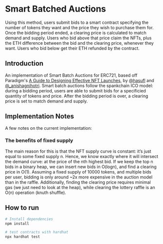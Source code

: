 # Smart Batched Auctions 

Using this method, users submit bids to a smart contract specifying the number of tokens they want and the price they wish to purchase them for. Once the bidding period ended, a clearing price is calculated to match demand and supply. Users who bid above that price claim the NFTs, plus the ETH difference between the bid and the clearing price, whenever they want. Users who bid below get their ETH refunded by the contract. 

## Introduction

An implementation of Smart Batch Auctions for ERC721, based off Paradigm's [A Guide to Designing Effective NFT Launches](https://www.paradigm.xyz/2021/10/a-guide-to-designing-effective-nft-launches/), by [@hasufl](https://twitter.com/hasufl) and [@_anishagnihotri](https://twitter.com/_anishagnihotri). Smart batch auctions follow the spankchain ICO model: during a bidding period, users are able to submit bids for a specificied quantity of tokens and price. After the bidding period is over, a clearing price is set to match demand and supply.
 

## Implementation Notes

A few notes on the current implementation:

### The benefits of fixed supply

The main reason for this is that the NFT supply curve is constant: it’s just equal to some fixed supply n. Hence, we know exactly where it will intersect the demand curve: at the price of the nth highest bid. If we keep the top n bids in a binary heap, we can insert new bids in O(logn), and find a clearing price in O(1). Assuming a fixed supply of 10000 tokens, and multiple bids per user, bidding is only around ~2x more expensive in the auction model than in the raffle. Additionally, finding the clearing price requires minimal gas (we just need to look at the heap), while clearing the lottery raffle is an O(n) operation (knuth shuffle). 


## How to run 

```bash
# Install dependencies
npm install

# test contracts with hardhat
npx hardhat test
```
